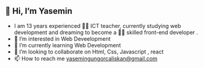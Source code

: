 ##  👋 Hi, I’m Yasemin
- I am 13 years experienced :teacher: ICT teacher, currently studying  web development and dreaming to become a  :woman_technologist: skilled front-end developer .
- 👀 I’m interested in Web Deveelopment
- 🌱 I’m currently learning Web Development
- 💞️ I’m looking to collaborate on Html, Css, Javascript , react
- 📫 How to reach me yasemingungorcaliskan@gmail.com

<!---
ysmnclsknnl/ysmnclsknnl is a ✨ special ✨ repository because its `README.md` (this file) appears on your GitHub profile.
You can click the Preview link to take a look at your changes.
--->
